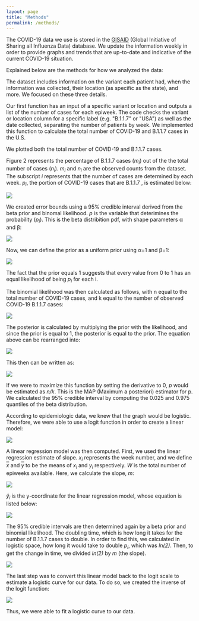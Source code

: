 ```yaml
---
layout: page
title: "Methods"
permalink: /methods/
---
```


<link href="style.css" rel="stylesheet" type="text/css"/>

The COVID-19 data we use is stored in the [GISAID](gisaid.org) (Global Initiative of Sharing all Influenza Data) database. We update the information weekly in order to provide graphs and trends that are up-to-date and indicative of the current COVID-19 situation. 

Explained below are the methods for how we analyzed the data:

The dataset includes information on the variant each patient had, when the information was collected, their location (as specific as the state), and more. We focused on these three details. 

Our first function has an input of a specific variant or location and outputs a list of the number of cases for each epiweek. The code checks the variant or location column for a specific label (e.g. "B.1.1.7" or "USA") as well as the date collected, separating the number of patients by week.  We implemented this function to calculate the total number of COVID-19 and B.1.1.7 cases in the U.S. 

We plotted both the total number of COVID-19 and B.1.1.7 cases. 

Figure 2 represents the percentage of B.1.1.7 cases (*m<sub>i</sub>*) out of the the total number of cases (*n<sub>i</sub>*). *m<sub>i</sub>* and *n<sub>i</sub>* are the observed counts from the dataset. The subscript *i* represents that the number of cases are determined by each week. *p<sub>i</sub>*, the portion of COVID-19 cases that are B.1.1.7 , is estimated below:

<img src="https://render.githubusercontent.com/render/math?math=%5CLARGE%0A%5Cbegin%7Balign*%7D%0Ap_i%20%26%3D%20%5Cfrac%7Bm_i%7D%7Bn_i%7D%0A%5Cend%7Balign*%7D" style="display: block; margin-left: auto; margin-right: auto;"> 

We created error bounds using a 95% credible interval derived from the beta prior and binomal likelihood. *p* is the variable that deterimines the probability (*p<sub>i</sub>*). This is the beta distribition pdf, with shape parameters &alpha; and &beta;:

<img src="https://render.githubusercontent.com/render/math?math=%5CLARGE%0A%5Cbegin%7Balign*%7D%0A%5Cfrac%7Bp%5E%7B%5Calpha-1%7D(1-p)%5E%7B%5Cbeta-1%7D%7D%7B%5CBeta(%5Calpha%2C%20%5Cbeta)%7D%0A%5Cend%7Balign*%7D" class="center" style="display: block; margin-left: auto; margin-right: auto;">



Now, we can define the prior as a uniform prior using &alpha;=1 and &beta;=1:

<img src="https://render.githubusercontent.com/render/math?math=%5CLARGE%0A%5Cbegin%7Balign*%7D%0A%5Ctextrm%7BBeta%7D(%5Calpha%2C%5Cbeta)%20%26%3D%20%5Ctextrm%7BBeta%7D(1%2C1)%5C%5C%0A%5Cfrac%7Bp%5E%7B0%7D(1-p)%5E%7B0%7D%7D%7B%5CBeta(1%2C1)%7D%20%26%3D%201%5C%5C%0A%5Cend%7Balign*%7D" style="display: block; margin-left: auto; margin-right: auto;">

The fact that the prior equals 1 suggests that every value from 0 to 1 has an equal likelihood of being *p<sub>i</sub>* for each i.

The binomial likelihood was then calculated as follows, with n equal to the total number of COVID-19 cases, and k equal to the number of observed COVID-19 B.1.1.7 cases: 

<img src="https://render.githubusercontent.com/render/math?math=%5CLARGE%0A%5Cbegin%7Balign*%7D%0A%5Ctextrm%7BBinom%7D(n%2Cp)%20%26%3D%20%5Cbinom%7Bn%7D%7Bk%7Dp%5Ek(1-p)%5E%7Bn-k%7D%0A%5Cend%7Balign*%7D" style="display: block; margin-left: auto; margin-right: auto;">

The posterior is calculated by multiplying the prior with the likelihood, and since the prior is equal to 1, the posterior is equal to the prior. The equation above can be rearranged into:

<img src="https://render.githubusercontent.com/render/math?math=%5CLARGE%0A%5Cbegin%7Balign*%7D%0Ap%5E%7Bk%7D(1-p)%5E%7Bn-k%7D%20%26%3D%20p%5E%7B(k%2B1)-1%7D(1-p)%5E%7B(n-k%2B1)-1%7D%0A%5Cend%7Balign*%7D" style="display: block; margin-left: auto; margin-right: auto;">

This then can be written as:

<img src="https://render.githubusercontent.com/render/math?math=%5CLARGE%0A%5Cbegin%7Balign*%7D%0A%5Ctextrm%7BBeta%7D(k%2B1%2C%20n-k%2B1)%0A%5Cend%7Balign*%7D" style="display: block; margin-left: auto; margin-right: auto;">

If we were to maximize this function by setting the derivative to 0, *p* would be estimated as *n/k*. This is the MAP (Maximum a posteriori) estimator for p. We calculated the 95% credible interval by computing the 0.025 and 0.975 quantiles of the beta distribution.

According to epidemiologic data, we knew that the graph would be logistic. Therefore, we were able to use a logit function in order to create a linear model:

<img src="https://render.githubusercontent.com/render/math?math=%5CLARGE%0A%5Cbegin%7Balign*%7D%0Ay_i%20%26%3D%20%20%5Clog%7B%5Cfrac%7Bp_i%7D%7B1-p_i%7D%7D%0A%5Cend%7Balign*%7D" style="display: block; margin-left: auto; margin-right: auto;">

A linear regression model was then computed. First, we used the linear regression estimate of slope. *x<sub>i</sub>* represents the week number, and we define *<SPAN STYLE="text-decoration:overline">x</SPAN>* and *<SPAN STYLE="text-decoration:overline">y</SPAN>* to be the means of *x<sub>i</sub>* and *y<sub>i</sub>* respectively. *W* is the total number of epiweeks available. Here, we calculate the slope, *m*:

<img src="https://render.githubusercontent.com/render/math?math=%5CLARGE%0A%5Cbegin%7Balign*%7D%0Am%20%3D%20%5Cfrac%7B%5Csum_%7Bi%3D0%7D%5E%7BW%7D(x_i-%5Cbar%7Bx%7D)(y_i-%5Cbar%7By%7D)%7D%7B%5Csum_%7Bi%3D0%7D%5E%7BW%7D(x_i-%5Cbar%7Bx%7D)%5E2%7D%0A%5Cend%7Balign*%7D" style="display: block; margin-left: auto; margin-right: auto;">

*&#375;<sub>i</sub>* is the y-coordinate for the linear regression model, whose equation is listed below:

<img src="https://render.githubusercontent.com/render/math?math=%5CLARGE%0A%5Cbegin%7Balign*%7D%0A%5Chat%7By%7D_i%20%3D%20m(x_i-%5Cbar%7Bx%7D)%2B%5Cbar%7By%7D%0A%5Cend%7Balign*%7D" style="display: block; margin-left: auto; margin-right: auto;">

The 95% credible intervals are then determined again by a beta prior and binomial likelihood. The doubling time, which is how long it takes for the number of B.1.1.7 cases to double. In order to find this, we calculated in logistic space, how long it would take to double *p<sub>i</sub>*, which was *ln(2)*. Then, to get the change in time, we divided *ln(2)* by *m* (the slope). 

<img src="https://render.githubusercontent.com/render/math?math=%5CLARGE%0A%5Cbegin%7Balign*%7D%0At%20%3D%20%5Cfrac%7B%5Cln%7B2%7D%7D%7Bm%7D%0A%5Cend%7Balign*%7D" style="display: block; margin-left: auto; margin-right: auto;">

The last step was to convert this linear model back to the logit scale to estimate a logistic curve for our data. To do so, we created the inverse of the logit function:

<img src="https://render.githubusercontent.com/render/math?math=%5CLARGE%0A%5Cbegin%7Balign*%7D%0A%5Chat%7Bp_i%7D%20%3D%20%5Cfrac%7Be%5E%7B%5Chat%7By_i%7D%7D%7D%7B1%2Be%5E%7B%5Chat%7By_i%7D%7D%7D%0A%5Cend%7Balign*%7D" style="display: block; margin-left: auto; margin-right: auto;">

Thus, we were able to fit a logistic curve to our data.
